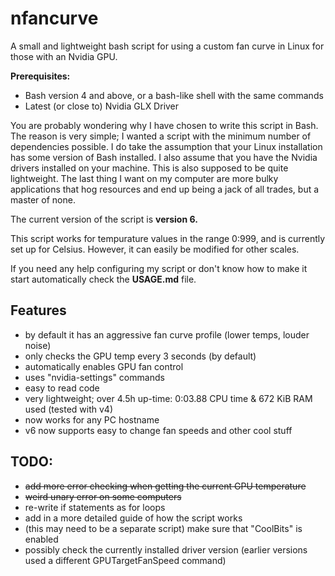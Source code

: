 # nfancurve
A small and lightweight bash script for using a custom fan curve in Linux for those with an Nvidia GPU.

**Prerequisites:**
- Bash version 4 and above, or a bash-like shell with the same commands
- Latest (or close to) Nvidia GLX Driver

You are probably wondering why I have chosen to write this script in Bash. The reason is very simple; I wanted a script with the minimum number of dependencies possible. I do take the assumption that your Linux installation has some version of Bash installed. I also assume that you have the Nvidia drivers installed on your machine.
This is also supposed to be quite lightweight. The last thing I want on my computer are more bulky applications that hog resources and end up being a jack of all trades, but a master of none.

The current version of the script is **version 6.**

This script works for tempurature values in the range 0:999, and is currently set up for Celsius. However, it can easily be modified for other scales.

If you need any help configuring my script or don't know how to make it start automatically check the **USAGE.md** file.

## Features
- by default it has an aggressive fan curve profile (lower temps, louder noise)
- only checks the GPU temp every 3 seconds (by default)
- automatically enables GPU fan control
- uses "nvidia-settings" commands
- easy to read code
- very lightweight; over 4.5h up-time: 0:03.88 CPU time & 672 KiB RAM used (tested with v4)
- now works for any PC hostname
- v6 now supports easy to change fan speeds and other cool stuff

## TODO:
- ~~add more error checking when getting the current GPU temperature~~
- ~~weird unary error on some computers~~
- re-write if statements as for loops
- add in a more detailed guide of how the script works
- (this may need to be a separate script) make sure that "CoolBits" is enabled
- possibly check the currently installed driver version (earlier versions used a different GPUTargetFanSpeed command)

